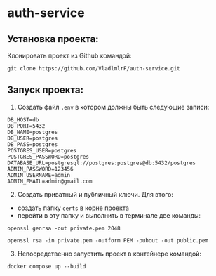 # auth-service
## Установка проекта:

Клонировать проект из Github командой:
```commandline
git clone https://github.com/VladlmlrF/auth-service.git
```

## Запуск проекта:

1. Создать файл `.env` в котором должны быть следующие записи:
```dotenv
DB_HOST=db
DB_PORT=5432
DB_NAME=postgres
DB_USER=postgres
DB_PASS=postgres
POSTGRES_USER=postgres
POSTGRES_PASSWORD=postgres
DATABASE_URL=postgresql://postgres:postgres@db:5432/postgres
ADMIN_PASSWORD=123456
ADMIN_USERNAME=admin
ADMIN_EMAIL=admin@gmail.com
```

2. Создать приватный и публичный ключи. Для этого:
- создать папку `certs` в корне проекта
- перейти в эту папку и выполнить в терминале две команды:
```commandline
openssl genrsa -out private.pem 2048
```
```commandline
openssl rsa -in private.pem -outform PEM -pubout -out public.pem
```

3. Непосредственно запустить проект в контейнере командой:
```commandline
docker compose up --build
```
